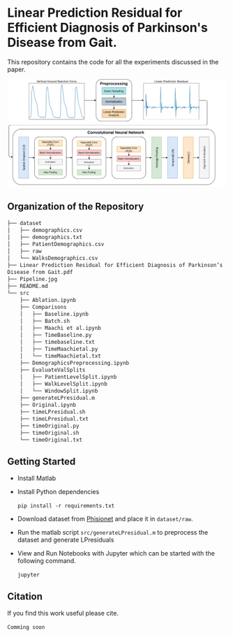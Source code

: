 # Linear Prediction Residual for Efficient Diagnosis of Parkinson's Disease from Gait.
This repository contains the code for all the experiments discussed in the paper.

![Processing Pipeline](./Pipeline.jpg?raw=true "Processing Pipeline")


## Organization of the Repository
```
├── dataset
│   ├── demographics.csv
│   ├── demographics.txt
│   ├── PatientDemographics.csv
│   ├── raw
│   └── WalksDemographics.csv
├── Linear Prediction Residual for Efficient Diagnosis of Parkinson’s Disease from Gait.pdf
├── Pipeline.jpg
├── README.md
└── src
    ├── Ablation.ipynb
    ├── Comparisons
    │   ├── Baseline.ipynb
    │   ├── Batch.sh
    │   ├── Maachi et al.ipynb
    │   ├── TimeBaseline.py
    │   ├── timebaseline.txt
    │   ├── TimeMaachietal.py
    │   └── timeMaachietal.txt
    ├── DemographicsPreprocessing.ipynb
    ├── EvaluateValSplits
    │   ├── PatientLevelSplit.ipynb
    │   ├── WalkLevelSplit.ipynb
    │   └── WindowSplit.ipynb
    ├── generateLPresidual.m
    ├── Original.ipynb
    ├── timeLPresidual.sh
    ├── timeLPresidual.txt
    ├── timeOriginal.py
    ├── timeOriginal.sh
    └── timeOriginal.txt
```

## Getting Started
- Install Matlab
- Install Python dependencies

    ```pip install -r requirements.txt```
- Download dataset from [Phisionet](https://physionet.org/content/gaitpdb/1.0.0/) and place it in ```dataset/raw```.
- Run the matlab script ```src/generateLPresidual.m``` to preprocess the dataset and generate LPresiduals
- View and Run Notebooks with Jupyter which can be started with the following command.

    ```jupyter```
## Citation

If you find this work useful please cite.

```Comming soon```